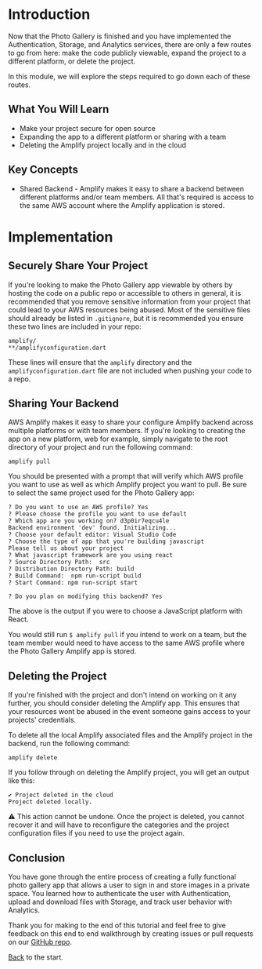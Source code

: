 # Introduction

Now that the Photo Gallery is finished and you have implemented the Authentication, Storage, and Analytics services, there are only a few routes to go from here: make the code publicly viewable, expand the project to a different platform, or delete the project.

In this module, we will explore the steps required to go down each of these routes.

## What You Will Learn

- Make your project secure for open source
- Expanding the app to a different platform or sharing with a team
- Deleting the Amplify project locally and in the cloud

## Key Concepts

- Shared Backend - Amplify makes it easy to share a backend between different platforms and/or team members. All that's required is access to the same AWS account where the Amplify application is stored.

# Implementation

## Securely Share Your Project

If you're looking to make the Photo Gallery app viewable by others by hosting the code on a public repo or accessible to others in general, it is recommended that you remove sensitive information from your project that could lead to your AWS resources being abused. Most of the sensitive files should already be listed in `.gitignore`, but it is recommended you ensure these two lines are included in your repo:

```
amplify/
**/amplifyconfiguration.dart
```

These lines will ensure that the `amplify` directory and the `amplifyconfiguration.dart` file are not included when pushing your code to a repo.

## Sharing Your Backend

AWS Amplify makes it easy to share your configure Amplify backend across multiple platforms or with team members. If you're looking to creating the app on a new platform, web for example, simply navigate to the root directory of your project and run the following command:

```shell
amplify pull
```

You should be presented with a prompt that will verify which AWS profile you want to use as well as which Amplify project you want to pull. Be sure to select the same project used for the Photo Gallery app:

```shell
? Do you want to use an AWS profile? Yes
? Please choose the profile you want to use default
? Which app are you working on? d3p0ir7eqcu4le
Backend environment 'dev' found. Initializing...
? Choose your default editor: Visual Studio Code
? Choose the type of app that you're building javascript
Please tell us about your project
? What javascript framework are you using react
? Source Directory Path:  src
? Distribution Directory Path: build
? Build Command:  npm run-script build
? Start Command: npm run-script start

? Do you plan on modifying this backend? Yes
```

The above is the output if you were to choose a JavaScript platform with React.

You would still run `$ amplify pull` if you intend to work on a team, but the team member would need to have access to the same AWS profile where the Photo Gallery Amplify app is stored.

## Deleting the Project

If you're finished with the project and don't intend on working on it any further, you should consider deleting the Amplify app. This ensures that your resources wont be abused in the event someone gains access to your projects' credentials.

To delete all the local Amplify associated files and the Amplify project in the backend, run the following command:

```shell
amplify delete
```

If you follow through on deleting the Amplify project, you will get an output like this:

```shell
✔ Project deleted in the cloud
Project deleted locally.
```

⚠️ This action cannot be undone. Once the project is deleted, you cannot recover it and will have to reconfigure the categories and the project configuration files if you need to use the project again.

## Conclusion

You have gone through the entire process of creating a fully functional photo gallery app that allows a user to sign in and store images in a private space. You learned how to authenticate the user with Authentication, upload and download files with Storage, and track user behavior with Analytics.

Thank you for making to the end of this tutorial and feel free to give feedback on this end to end walkthrough by creating issues or pull requests on our [GitHub repo](https://github.com/Kilo-Loco/drafts/tree/master/amplify-getting-started-flutter).

[Back](01_introduction.md) to the start.